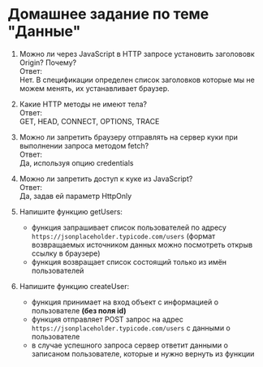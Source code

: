 # Домашнее задание по теме "Данные"

1. Можно ли через JavaScript в HTTP запросе установить заголововк Origin? Почему?  
   Ответ:  
   Нет. В спецификации определен список заголовков которые мы не можем менять, их устанавливает браузер.

2. Какие HTTP методы не имеют тела?  
   Ответ:  
   GET, HEAD, CONNECT, OPTIONS, TRACE 

3. Можно ли запретить браузеру отправлять на сервер куки при выполнении запроса методом fetch?  
   Ответ:  
   Да, используя опцию credentials 

4. Можно ли запретить доступ к куке из JavaScript?  
   Ответ:  
   Да, задав ей параметр HttpOnly 

5. Напишите функцию getUsers:
   * функция запрашивает список пользователей по адресу `https://jsonplaceholder.typicode.com/users` (формат возвращаемых источником данных можно посмотреть открыв ссылку в браузере)
   * функция возвращает список состоящий только из имён пользователей

6. Напишите функцию createUser:
   * функция принимает на вход объект с информацией о пользователе **(без поля id)** 
   * функция отправляет POST запрос на адрес `https://jsonplaceholder.typicode.com/users` с данными о пользователе
   * в случае успешного запроса сервер ответит данными о записаном пользователе, которые и нужно вернуть из функции

